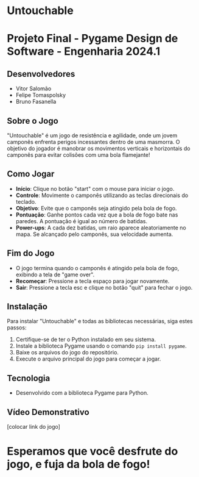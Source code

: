# Untouchable


# Projeto Final - Pygame Design de Software - Engenharia 2024.1


## Desenvolvedores
- Vitor Salomão
- Felipe Tomaspolsky
- Bruno Fasanella


## Sobre o Jogo
"Untouchable" é um jogo de resistência e agilidade, onde um jovem camponês enfrenta perigos incessantes dentro de uma masmorra. O objetivo do jogador é manobrar os movimentos verticais e horizontais do camponês para evitar colisões com uma bola flamejante!


## Como Jogar
- **Início**: Clique no botão "start" com o mouse para iniciar o jogo.
- **Controle**: Movimente o camponês utilizando as teclas direcionais do teclado.
- **Objetivo**: Evite que o camponês seja atingido pela bola de fogo.
- **Pontuação**: Ganhe pontos cada vez que a bola de fogo bate nas paredes. A pontuação é igual ao número de batidas.
- **Power-ups**: A cada dez batidas, um raio aparece aleatoriamente no mapa. Se alcançado pelo camponês, sua velocidade aumenta.


## Fim do Jogo
- O jogo termina quando o camponês é atingido pela bola de fogo, exibindo a tela de "game over".
- **Recomeçar**: Pressione a tecla espaço para jogar novamente.
- **Sair**: Pressione a tecla esc e clique no botão "quit" para fechar o jogo.


## Instalação
Para instalar "Untouchable" e todas as bibliotecas necessárias, siga estes passos:
1. Certifique-se de ter o Python instalado em seu sistema.
2. Instale a biblioteca Pygame usando o comando `pip install pygame`.
3. Baixe os arquivos do jogo do repositório.
4. Execute o arquivo principal do jogo para começar a jogar.


## Tecnologia
- Desenvolvido com a biblioteca Pygame para Python.


## Vídeo Demonstrativo
[colocar link do jogo]


# Esperamos que você desfrute do jogo, e fuja da bola de fogo!
